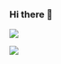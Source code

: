 ### Hi there 👋

<!--
**eli6/eli6** is a ✨ _special_ ✨ repository because its `README.md` (this file) appears on your GitHub profile.

Here are some ideas to get you started:

- 🔭 I’m currently working on ...
- 🌱 I’m currently learning ...
- 👯 I’m looking to collaborate on ...
- 🤔 I’m looking for help with ...
- 💬 Ask me about ...
- 📫 How to reach me: ...
- 😄 Pronouns: ...
- ⚡ Fun fact: ...
-->

<!--[![Top Langs](https://github-readme-stats.vercel.app/api/top-langs/?username=eli6)](https://github.com/eli6/github-readme-stats)-->

![](https://github.com/username/github-stats/blob/master/generated/languages.svg)

![](https://github.com/username/github-stats/blob/master/generated/languages.svg)

